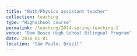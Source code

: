 ```yaml
---
title: "Math/Physics assistant teacher"
collection: teaching
type: "Highschool course"
permalink: /teaching/2014-spring-teaching-1
venue: "Dom Bosco High School Bilingual Program"
date: 2018-01-01
location: "São Paulo, Brazil"
---
```


